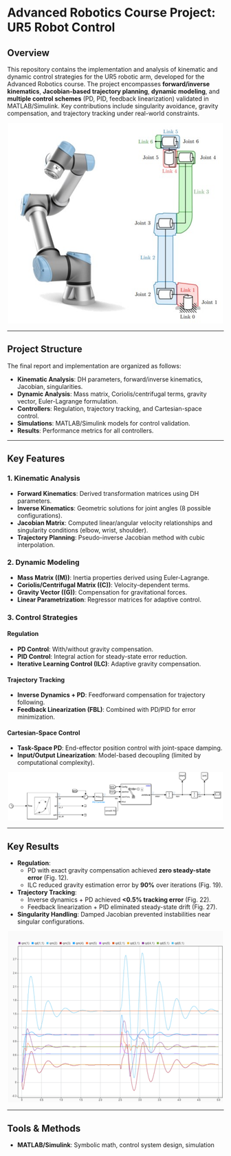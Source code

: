 # Advanced Robotics Course Project: UR5 Robot Control

## Overview
This repository contains the implementation and analysis of kinematic and dynamic control strategies for the UR5 robotic arm, developed for the Advanced Robotics course. The project encompasses **forward/inverse kinematics**, **Jacobian-based trajectory planning**, **dynamic modeling**, and **multiple control schemes** (PD, PID, feedback linearization) validated in MATLAB/Simulink. Key contributions include singularity avoidance, gravity compensation, and trajectory tracking under real-world constraints.

<p align="center">
  <img src="Robot.png" alt="Robot" width="500">
</p>

---

## Project Structure
The final report and implementation are organized as follows:
- **Kinematic Analysis**: DH parameters, forward/inverse kinematics, Jacobian, singularities.
- **Dynamic Analysis**: Mass matrix, Coriolis/centrifugal terms, gravity vector, Euler-Lagrange formulation.
- **Controllers**: Regulation, trajectory tracking, and Cartesian-space control.
- **Simulations**: MATLAB/Simulink models for control validation.
- **Results**: Performance metrics for all controllers.

---

## Key Features
### 1. **Kinematic Analysis**
- **Forward Kinematics**: Derived transformation matrices using DH parameters.
- **Inverse Kinematics**: Geometric solutions for joint angles (8 possible configurations).
- **Jacobian Matrix**: Computed linear/angular velocity relationships and singularity conditions (elbow, wrist, shoulder).
- **Trajectory Planning**: Pseudo-inverse Jacobian method with cubic interpolation.

### 2. **Dynamic Modeling**
- **Mass Matrix (\(M\))**: Inertia properties derived using Euler-Lagrange.
- **Coriolis/Centrifugal Matrix (\(C\))**: Velocity-dependent terms.
- **Gravity Vector (\(G\))**: Compensation for gravitational forces.
- **Linear Parametrization**: Regressor matrices for adaptive control.

### 3. **Control Strategies**
#### Regulation
- **PD Control**: With/without gravity compensation.
- **PID Control**: Integral action for steady-state error reduction.
- **Iterative Learning Control (ILC)**: Adaptive gravity compensation.

#### Trajectory Tracking
- **Inverse Dynamics + PD**: Feedforward compensation for trajectory following.
- **Feedback Linearization (FBL)**: Combined with PD/PID for error minimization.

#### Cartesian-Space Control
- **Task-Space PD**: End-effector position control with joint-space damping.
- **Input/Output Linearization**: Model-based decoupling (limited by computational complexity).

<p align="center">
  <img src="Blocks.png" alt="Simulink" width="500">
</p>

---

## Key Results
- **Regulation**: 
  - PD with exact gravity compensation achieved **zero steady-state error** (Fig. 12).
  - ILC reduced gravity estimation error by **90%** over iterations (Fig. 19).
- **Trajectory Tracking**: 
  - Inverse dynamics + PD achieved **<0.5% tracking error** (Fig. 22).
  - Feedback linearization + PID eliminated steady-state drift (Fig. 27).
- **Singularity Handling**: Damped Jacobian prevented instabilities near singular configurations.

<p align="center">
  <img src="Plot.png" alt="Plot" width="500">
</p>

---

## Tools & Methods
- **MATLAB/Simulink**: Symbolic math, control system design, simulation

